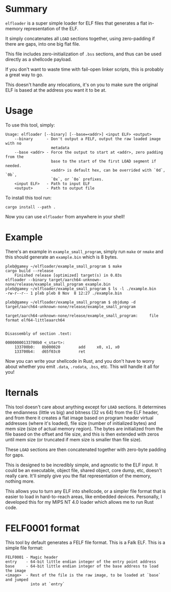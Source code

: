 # Summary

`elfloader` is a super simple loader for ELF files that generates a flat
in-memory representation of the ELF.

It simply concatenates all `LOAD` sections together, using zero-padding if
there are gaps, into one big flat file.

This file includes zero-initialization of `.bss` sections, and thus can be used
directly as a shellcode payload.

If you don't want to waste time with fail-open linker scripts, this is probably
a great way to go.

This doesn't handle any relocations, it's on you to make sure the original ELF
is based at the address you want it to be at.

# Usage

To use this tool, simply:

```
Usage: elfloader [--binary] [--base=<addr>] <input ELF> <output>
    --binary      - Don't output a FELF, output the raw loaded image with no
                    metadata
    --base <addr> - Force the output to start at <addr>, zero padding from the
                    base to the start of the first LOAD segment if needed.
                    <addr> is default hex, can be overrided with `0d`, `0b`,
                    `0x`, or `0o` prefixes.
    <input ELF>   - Path to input ELF
    <output>      - Path to output file
```

To install this tool run:

`cargo install --path .`

Now you can use `elfloader` from anywhere in your shell!

# Example

There's an example in `example_small_program`, simply run `make` or `nmake`
and this should generate an `example.bin` which is 8 bytes.

```
pleb@gamey ~/elfloader/example_small_program $ make
cargo build --release
    Finished release [optimized] target(s) in 0.03s
elfloader --binary target/aarch64-unknown-none/release/example_small_program example.bin
pleb@gamey ~/elfloader/example_small_program $ ls -l ./example.bin 
-rw-r--r-- 1 pleb pleb 8 Nov  8 12:27 ./example.bin

pleb@gamey ~/elfloader/example_small_program $ objdump -d target/aarch64-unknown-none/release/example_small_program

target/aarch64-unknown-none/release/example_small_program:     file format elf64-littleaarch64


Disassembly of section .text:

00000000133700b0 <_start>:
    133700b0:   8b000020        add     x0, x1, x0
    133700b4:   d65f03c0        ret
```

Now you can write your shellcode in Rust, and you don't have to worry about
whether you emit `.data`, `.rodata`, `.bss`, etc. This will handle it all for
you!

# Iternals

This tool doesn't care about anything except for `LOAD` sections. It determines
the endianness (little vs big) and bitness (32 vs 64) from the ELF header,
and from there it creates a flat image based on program header virtual
addresses (where it's loaded), file size (number of initialized bytes) and
mem size (size of actual memory region). The bytes are initialized from the
file based on the offset and file size, and this is then extended with zeros
until mem size (or truncated if mem size is smaller than file size).

These `LOAD` sections are then concatenated together with zero-byte padding
for gaps.

This is designed to be incredibly simple, and agnostic to the ELF input. It
could be an executable, object file, shared object, core dump, etc, doesn't
really care. It'll simply give you the flat representation of the memory,
nothing more.

This allows you to turn any ELF into shellcode, or a simpler file format that
is easier to load in hard-to-reach areas, like embedded devices. Personally,
I developed this for my MIPS NT 4.0 loader which allows me to run Rust code.

# FELF0001 format

This tool by default generates a FELF file format. This is a Falk ELF. This
is a simple file format:

```
FELF0001 - Magic header
entry    - 64-bit little endian integer of the entry point address
base     - 64-bit little endian integer of the base address to load the image
<image>  - Rest of the file is the raw image, to be loaded at `base` and jumped
           into at `entry`
```

